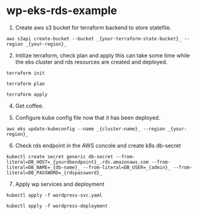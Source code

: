 # wp-eks-rds-example

1. Create aws s3 bucket for terraform backend to store statefile. 
```
aws s3api create-bucket --bucket _{your-terraform-state-bucket}_ --region _{your-region}_
```
2. Intilize terraform, check plan and apply this can take some time while the eks cluster and rds resources are created and deployed. 
```
terraform init
```
```
terraform plan
```
```
terraform apply
```

4. Get coffee. 

5. Configure kube config file now that it has been deployed.  
```
aws eks update-kubeconfig --name _{cluster-name}_ --region _{your-region}_
```

6. Check rds endpoint in the AWS concole and create k8s db-secret
```
kubectl create secret generic db-secret --from-literal=DB_HOST=_{yourdbendpoint}_.rds.amazonaws.com --from-literal=DB_NAME=_{db-name}_ --from-literal=DB_USER=_{admin}_ --from-literal=DB_PASSWORD=_{rdspassword}_
```

7. Apply wp services and deployment 
```
kubectl apply -f wordpress-svc.yaml
```
```
kubectl apply -f wordpress-deployment
```

